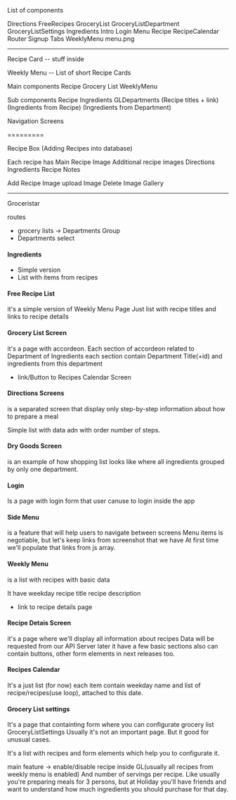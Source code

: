 List of components

Directions
FreeRecipes
GroceryList
GroceryListDepartment
GroceryListSettings
Ingredients
Intro
Login
Menu
Recipe
RecipeCalendar
Router
Signup
Tabs
WeeklyMenu
menu.png

---------------

Recipe Card
 -- stuff inside

Weekly Menu
 -- List of short Recipe Cards

 Main components
  Recipe
  Grocery List
  WeeklyMenu

 Sub components
  Recipe Ingredients
  GLDepartments
  (Recipe titles + link)
  (Ingredients from Recipe)
  (Ingredients from Department)

  Navigation
 Screens

=========

Recipe Box (Adding Recipes into database)

Each recipe has
Main Recipe Image
Additional recipe images
Directions
Ingredients
Recipe Notes

Add Recipe
Image upload
Image Delete
Image Gallery

---

Groceristar

routes
- grocery lists -> Departments Group
- Departments select


#### Ingredients
- Simple version
- List with items from recipes

#### Free Recipe List
it's a simple version of Weekly Menu Page
Just list with recipe titles and links to recipe details

#### Grocery List Screen
it's a page with accordeon. Each section of accordeon related to Department of Ingredients
each section contain Department Title(+id) and ingredients from this department
+ link/Button to Recipes Calendar Screen

#### Directions Screens
is a separated screen that display only step-by-step information about how to prepare a meal

Simple list with data adn with order number of steps.

#### Dry Goods Screen
is an example of how shopping list looks like
where all ingredients grouped by only one department.

#### Login
Is a page with login form that user canuse to login inside the app

#### Side Menu
is a feature that will help users to navigate between screens
Menu items is negotiable, but let's keep links from screenshot that we have
At first time we'll populate that links from js array.

#### Weekly Menu
is a list with recipes with basic data

It have weekday
recipe title
recipe description
+ link to recipe details page


#### Recipe Detais Screen
it's a page where we'll display all information about recipes
Data will be requested from our API Server later
it have a few basic sections
also can contain buttons,
other form elements in next releases too.

#### Recipes Calendar
It's a just list (for now)
each item contain weekday name
and list of recipe/recipes(use loop), attached to this date.


#### Grocery List settings
It's a page that containting form where you can configurate grocery list GroceryListSettings
Usually it's not an important page.
But it good for unusual cases.

It's a list with recipes and form elements
which help you to configurate it.

main feature -> enable/disable recipe inside GL(usually all recipes from weekly menu is enabled)
And number of servings per recipe.
Like usually you're preparing meals for 3 persons, but at Holiday you'll have friends and want to understand how much ingredients you should purchase for that day.
